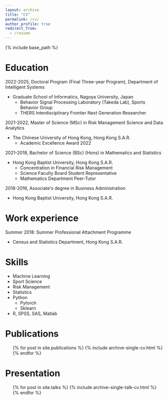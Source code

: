 ```yaml
---
layout: archive
title: "CV"
permalink: /cv/
author_profile: true
redirect_from:
  - /resume
---
```


{% include base_path %}

Education
======

2022-2025, Doctoral Program (Final Three-year Program), Department of Intelligent Systems
* Graduate School of Informatics, Nagoya University, Japan
  * Behavior Signal Processing Laboratory (Takeda Lab), Sports Behavior Group
  * THERS Interdisciplinary Frontier Next Generation Researcher
  
2021-2022, Master of Science (MSc) in Risk Management Science and Data Analytics
* The Chinese University of Hong Kong, Hong Kong S.A.R.
  * Academic Excellence Award 2022
  
2021-2018, Bachelor of Science (BSc) (Hons) in Mathematics and Statistics
* Hong Kong Baptist University, Hong Kong S.A.R.
  * Concentration in Financial Risk Management 
  * Science Faculty Board Student Representative 
  * Mathematics Department Peer-Tutor 
  
2018-2016, Associate's degree in Business Administration
* Hong Kong Baptist University, Hong Kong S.A.R.


Work experience
======
Summer 2018: Summer Professional Attachment Programme
* Census and Statistics Department, Hong Kong S.A.R.
  
Skills
======
* Machine Learning 
* Sport Science
* Risk Management
* Statistics
* Python
  * Pytorch
  * Sklearn
* R, SPSS, SAS, Matlab

Publications
======
  <ul>{% for post in site.publications %}
    {% include archive-single-cv.html %}
  {% endfor %}</ul>
  
Presentation
======
  <ul>{% for post in site.talks %}
    {% include archive-single-talk-cv.html %}
  {% endfor %}</ul>
  
<!-- Teaching
======
  <ul>{% for post in site.teaching %}
    {% include archive-single-cv.html %}
  {% endfor %}</ul> -->
  
<!-- Service and leadership
======
* Currently signed in to 43 different slack teams -->

